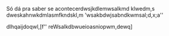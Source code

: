 
Só dá pra saber se acontecerdwsjkdlemwsalkmd    klwedm,s
dweskahnwkdmlasmfkndskl,m
'wsakbdwjsabndkwmsal;d,x;a''

dlhqaijdoqwl,[f''
reWsalkdbwueioasniopwm,dewq]
